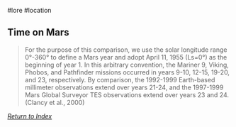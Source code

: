 #lore #location 



## Time on Mars
>For the purpose of this comparison, we use the solar longitude range 0°-360° to define a Mars year and adopt April 11, 1955 (Ls=0°) as the beginning of year 1. In this arbitrary convention, the Mariner 9, Viking, Phobos, and Pathfinder missions occurred in years 9-10, 12-15, 19-20, and 23, respectively. By comparison, the 1992-1999 Earth-based millimeter observations extend over years 21-24, and the 1997-1999 Mars Global Surveyor TES observations extend over years 23 and 24. (Clancy et al., 2000)


*[Return to Index](index.md)*
